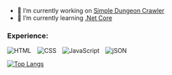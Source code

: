 <!--

-->

- 🔭 I’m currently working on [Simple Dungeon Crawler](https://github.com/michaelbaker34/SimpleDungeonCrawler)
- 🌱 I’m currently learning [.Net Core](https://docs.microsoft.com/en-us/dotnet/core/introduction)

<h3> Experience: </h3>
<span>
  <img alt="HTML" style="margin-right: 10px;"
       src="https://img.shields.io/badge/-HTML-ffffff?logo=html5&style=for-the-badge">
  <img alt="CSS" style="margin-right: 10px;"
       src="https://img.shields.io/badge/-CSS3-ffffff?logo=css3&style=for-the-badge">
  <img alt="JavaScript" style="margin-right: 10px;"
       src="https://img.shields.io/badge/-JavaScript-363636?logo=javascript&style=for-the-badge" />
  <img alt="jSON" style="margin-right: 10px;"
       src="">
    <img alt="" style="margin-right: 10px;"
       src="">
</span>

[![Top Langs](https://github-readme-stats.vercel.app/api/top-langs/?username=michaelbaker34)](https://github.com/anuraghazra/github-readme-stats)
